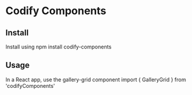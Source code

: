 # Codify Components

## Install

Install using npm install codify-components

## Usage

In a React app, use the gallery-grid component
import { GalleryGrid } from 'codifyComponents'
